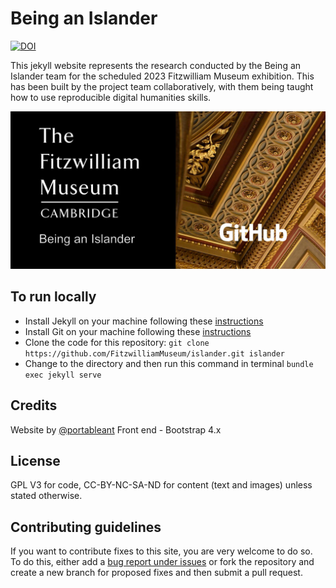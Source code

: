 # Being an Islander

[![DOI](https://zenodo.org/badge/357702147.svg)](https://zenodo.org/badge/latestdoi/357702147)

This jekyll website represents the research conducted by the Being an Islander team for the scheduled 2023 Fitzwilliam Museum exhibition. This has been built by the project team collaboratively, with them being taught how to use reproducible digital humanities skills. 

![Being an Islander Social Card](/images/layouts/beingAnIslanderSocialGithub.jpg)

## To run locally

* Install Jekyll on your machine following these [instructions](https://jekyllrb.com/docs/installation/)
* Install Git on your machine following these [instructions](https://git-scm.com/book/en/v2/Getting-Started-Installing-Git)
* Clone the code for this repository:
   `git clone https://github.com/FitzwilliamMuseum/islander.git islander`
* Change to the directory and then run this command in terminal `bundle exec jekyll serve`


## Credits

Website by [@portableant](https://github.com/portableant)
Front end - Bootstrap 4.x

## License

GPL V3 for code, CC-BY-NC-SA-ND for content (text and images) unless stated otherwise.

## Contributing guidelines

If you want to contribute fixes to this site, you are very welcome to do so. To do this, either add a [bug report under issues](https://github.com/FitzwilliamMuseum/islander/issues) or fork the repository and create a new branch for proposed fixes and then submit a pull request.
